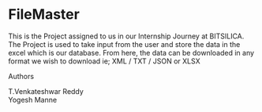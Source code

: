 # FileMaster
This is the Project assigned to us in our Internship Journey at BITSILICA.
The Project is used to take input from the user and store the data in the excel which is our database. 
From here, the data can be downloaded in any format we wish to download ie; XML / TXT / JSON or XLSX


Authors 

T.Venkateshwar Reddy <br>
Yogesh Manne
